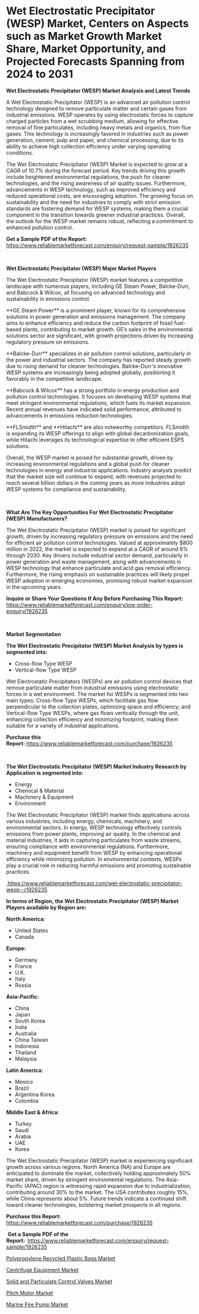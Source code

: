 <p><h1>Wet Electrostatic Precipitator (WESP) Market, Centers on Aspects such as Market Growth Market Share, Market Opportunity, and Projected Forecasts Spanning from 2024 to 2031</h1></p><p><strong>Wet Electrostatic Precipitator (WESP) Market Analysis and Latest Trends</strong></p>
<p><p>A Wet Electrostatic Precipitator (WESP) is an advanced air pollution control technology designed to remove particulate matter and certain gases from industrial emissions. WESP operates by using electrostatic forces to capture charged particles from a wet scrubbing medium, allowing for effective removal of fine particulates, including heavy metals and organics, from flue gases. This technology is increasingly favored in industries such as power generation, cement, pulp and paper, and chemical processing, due to its ability to achieve high collection efficiency under varying operating conditions.</p><p>The Wet Electrostatic Precipitator (WESP) Market is expected to grow at a CAGR of 10.7% during the forecast period. Key trends driving this growth include heightened environmental regulations, the push for cleaner technologies, and the rising awareness of air quality issues. Furthermore, advancements in WESP technology, such as improved efficiency and reduced operational costs, are encouraging adoption. The growing focus on sustainability and the need for industries to comply with strict emission standards are fostering demand for WESP systems, making them a crucial component in the transition towards greener industrial practices. Overall, the outlook for the WESP market remains robust, reflecting a commitment to enhanced pollution control.</p></p>
<p><strong>Get a Sample PDF of the Report:&nbsp;</strong> <a href="https://www.reliablemarketforecast.com/enquiry/request-sample/1926235?utm_campaign=1080&utm_medium=2&utm_source=Github&utm_content=ia&utm_term=25102024&utm_id=wet-electrostatic-precipitator-wesp">https://www.reliablemarketforecast.com/enquiry/request-sample/1926235</a></p>
<p>&nbsp;</p>
<p><strong>Wet Electrostatic Precipitator (WESP) Major Market Players</strong></p>
<p><p>The Wet Electrostatic Precipitator (WESP) market features a competitive landscape with numerous players, including GE Steam Power, Balcke-Durr, and Babcock & Wilcox, all focusing on advanced technology and sustainability in emissions control.</p><p>**GE Steam Power** is a prominent player, known for its comprehensive solutions in power generation and emissions management. The company aims to enhance efficiency and reduce the carbon footprint of fossil fuel-based plants, contributing to market growth. GE’s sales in the environmental solutions sector are significant, with growth projections driven by increasing regulatory pressure on emissions.</p><p>**Balcke-Durr** specializes in air pollution control solutions, particularly in the power and industrial sectors. The company has reported steady growth due to rising demand for cleaner technologies. Balcke-Durr's innovative WESP systems are increasingly being adopted globally, positioning it favorably in the competitive landscape.</p><p>**Babcock & Wilcox** has a strong portfolio in energy production and pollution control technologies. It focuses on developing WESP systems that meet stringent environmental regulations, which fuels its market expansion. Recent annual revenues have indicated solid performance, attributed to advancements in emissions reduction technologies.</p><p>**FLSmidth** and **Hitachi** are also noteworthy competitors. FLSmidth is expanding its WESP offerings to align with global decarbonization goals, while Hitachi leverages its technological expertise to offer efficient ESPS solutions. </p><p>Overall, the WESP market is poised for substantial growth, driven by increasing environmental regulations and a global push for cleaner technologies in energy and industrial applications. Industry analysts predict that the market size will continue to expand, with revenues projected to reach several billion dollars in the coming years as more industries adopt WESP systems for compliance and sustainability.</p></p>
<p>&nbsp;</p>
<p><strong>What Are The Key Opportunities For Wet Electrostatic Precipitator (WESP) Manufacturers?</strong></p>
<p><p>The Wet Electrostatic Precipitator (WESP) market is poised for significant growth, driven by increasing regulatory pressure on emissions and the need for efficient air pollution control technologies. Valued at approximately $800 million in 2022, the market is expected to expand at a CAGR of around 6% through 2030. Key drivers include industrial sector demand, particularly in power generation and waste management, along with advancements in WESP technology that enhance particulate and acid gas removal efficiency. Furthermore, the rising emphasis on sustainable practices will likely propel WESP adoption in emerging economies, promising robust market expansion in the upcoming years.</p></p>
<p><strong>Inquire or Share Your Questions If Any Before Purchasing This Report:</strong> <a href="https://www.reliablemarketforecast.com/enquiry/pre-order-enquiry/1926235?utm_campaign=1080&utm_medium=2&utm_source=Github&utm_content=ia&utm_term=25102024&utm_id=wet-electrostatic-precipitator-wesp">https://www.reliablemarketforecast.com/enquiry/pre-order-enquiry/1926235</a></p>
<p>&nbsp;</p>
<p><strong>Market Segmentation</strong></p>
<p><strong>The Wet Electrostatic Precipitator (WESP) Market Analysis by types is segmented into:</strong></p>
<p><ul><li>Cross-flow Type WESP</li><li>Vertical-flow Type WESP</li></ul></p>
<p><p>Wet Electrostatic Precipitators (WESPs) are air pollution control devices that remove particulate matter from industrial emissions using electrostatic forces in a wet environment. The market for WESPs is segmented into two main types: Cross-flow Type WESPs, which facilitate gas flow perpendicular to the collection plates, optimizing space and efficiency; and Vertical-flow Type WESPs, where gas flows vertically through the unit, enhancing collection efficiency and minimizing footprint, making them suitable for a variety of industrial applications.</p></p>
<p><strong>Purchase this Report:&nbsp;</strong><a href="https://www.reliablemarketforecast.com/purchase/1926235?utm_campaign=1080&utm_medium=2&utm_source=Github&utm_content=ia&utm_term=25102024&utm_id=wet-electrostatic-precipitator-wesp">https://www.reliablemarketforecast.com/purchase/1926235</a></p>
<p>&nbsp;</p>
<p><strong>The Wet Electrostatic Precipitator (WESP) Market Industry Research by Application is segmented into:</strong></p>
<p><ul><li>Energy</li><li>Chemical & Material</li><li>Machinery & Equipment</li><li>Environment</li></ul></p>
<p><p>The Wet Electrostatic Precipitator (WESP) market finds applications across various industries, including energy, chemicals, machinery, and environmental sectors. In energy, WESP technology effectively controls emissions from power plants, improving air quality. In the chemical and material industries, it aids in capturing particulates from waste streams, ensuring compliance with environmental regulations. Furthermore, machinery and equipment benefit from WESP by enhancing operational efficiency while minimizing pollution. In environmental contexts, WESPs play a crucial role in reducing harmful emissions and promoting sustainable practices.</p></p>
<p><a href="https://www.reliablemarketforecast.com/wet-electrostatic-precipitator-wesp--r1926235?utm_campaign=1080&utm_medium=2&utm_source=Github&utm_content=ia&utm_term=25102024&utm_id=wet-electrostatic-precipitator-wesp">&nbsp;https://www.reliablemarketforecast.com/wet-electrostatic-precipitator-wesp--r1926235</a></p>
<p><strong>In terms of Region, the Wet Electrostatic Precipitator (WESP) Market Players available by Region are:</strong></p>
<p>
    <p> <strong> North America: </strong>
        <ul>
            <li>United States</li>
            <li>Canada</li>
        </ul>
        </p> 
    <p> <strong> Europe: </strong>
        <ul>
            <li>Germany</li>
            <li>France</li>
            <li>U.K.</li>
            <li>Italy</li>
            <li>Russia</li>
        </ul>
        </p> 
    <p> <strong> Asia-Pacific: </strong>
        <ul>
            <li>China</li>
            <li>Japan</li>
            <li>South Korea</li>
            <li>India</li>
            <li>Australia</li>
            <li>China Taiwan</li>
            <li>Indonesia</li>
            <li>Thailand</li>
            <li>Malaysia</li>
        </ul>
        </p> 
    <p> <strong> Latin America: </strong>
        <ul>
            <li>Mexico</li>
            <li>Brazil</li>
            <li>Argentina Korea</li>
            <li>Colombia</li>
        </ul>
        </p> 
    <p> <strong> Middle East & Africa: </strong>
        <ul>
            <li>Turkey</li>
            <li>Saudi</li>
            <li>Arabia</li>
            <li>UAE</li>
            <li>Korea</li>
        </ul>
    </p>
    </p>
<p><p>The Wet Electrostatic Precipitator (WESP) market is experiencing significant growth across various regions. North America (NA) and Europe are anticipated to dominate the market, collectively holding approximately 50% market share, driven by stringent environmental regulations. The Asia-Pacific (APAC) region is witnessing rapid expansion due to industrialization, contributing around 30% to the market. The USA contributes roughly 15%, while China represents about 5%. Future trends indicate a continued shift toward cleaner technologies, bolstering market prospects in all regions.</p></p>
<p><strong>Purchase this Report: </strong><a href="https://www.reliablemarketforecast.com/purchase/1926235?utm_campaign=1080&utm_medium=2&utm_source=Github&utm_content=ia&utm_term=25102024&utm_id=wet-electrostatic-precipitator-wesp">https://www.reliablemarketforecast.com/purchase/1926235</a></p>
<p>&nbsp;<strong>Get a Sample PDF of the Report:&nbsp;&nbsp;</strong><a href="https://www.reliablemarketforecast.com/enquiry/request-sample/1926235?utm_campaign=1080&utm_medium=2&utm_source=Github&utm_content=ia&utm_term=25102024&utm_id=wet-electrostatic-precipitator-wesp">https://www.reliablemarketforecast.com/enquiry/request-sample/1926235</a></p>
<p><strong></strong></p>
<p><p><a href="https://www.linkedin.com/pulse/polypropylene-recycled-plastic-bags-industry-sector-new-technologies-vp5de?utm_campaign=1080&utm_medium=2&utm_source=Github&utm_content=ia&utm_term=25102024&utm_id=wet-electrostatic-precipitator-wesp">Polypropylene Recycled Plastic Bags Market</a></p><p><a href="https://issuu.com/reportprime-2/docs/centrifuge-equipment-market-size-20_2d7de7b15a88fd?utm_campaign=1080&utm_medium=2&utm_source=Github&utm_content=ia&utm_term=25102024&utm_id=wet-electrostatic-precipitator-wesp">Centrifuge Equipment Market</a></p><p><a href="https://github.com/iva0ei4r/Market-Research-Report-List-1/blob/main/solid-and-particulate-control-valves-market.md?utm_campaign=1080&utm_medium=2&utm_source=Github&utm_content=ia&utm_term=25102024&utm_id=wet-electrostatic-precipitator-wesp">Solid and Particulate Control Valves Market</a></p><p><a href="https://github.com/gdfhhhj/Market-Research-Report-List-6/blob/main/pitch-motor-market.md?utm_campaign=1080&utm_medium=2&utm_source=Github&utm_content=ia&utm_term=25102024&utm_id=wet-electrostatic-precipitator-wesp">Pitch Motor Market</a></p><p><a href="https://issuu.com/reportprime-2/docs/marine-fire-pump-market-size-2030.p_b27777a1dd08db?utm_campaign=1080&utm_medium=2&utm_source=Github&utm_content=ia&utm_term=25102024&utm_id=wet-electrostatic-precipitator-wesp">Marine Fire Pump Market</a></p></p>